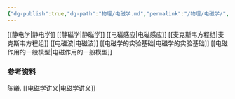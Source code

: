 ```yaml
---
{"dg-publish":true,"dg-path":"物理/电磁学.md","permalink":"/物理/电磁学/","dgPassFrontmatter":true,"noteIcon":"","created":"2024-05-21T15:20:28.517+08:00","updated":"2024-07-30T17:13:18.869+08:00"}
---
```


[[静电学\|静电学]]
[[静磁学\|静磁学]]
[[电磁感应\|电磁感应]]
[[麦克斯韦方程组\|麦克斯韦方程组]]
[[电磁波\|电磁波]]
[[电磁学的实验基础\|电磁学的实验基础]]
[[电磁作用的一般模型\|电磁作用的一般模型]]

### 参考资料
陈曦. [[电磁学讲义\|电磁学讲义]]
